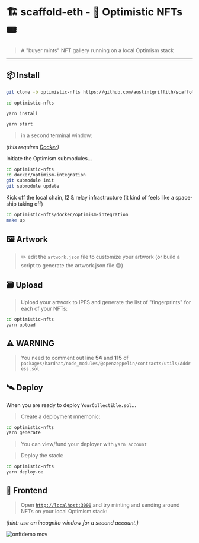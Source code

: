 # 🏗 scaffold-eth - 🔴 Optimistic NFTs 🎟

> A "buyer mints" NFT gallery running on a local Optimism stack

---

## 📦 Install

```bash
git clone -b optimistic-nfts https://github.com/austintgriffith/scaffold-eth.git optimistic-nfts

cd optimistic-nfts
```

```bash
yarn install
```

```bash
yarn start
```

> in a second terminal window:

*(this requires [Docker](https://www.docker.com/products/docker-desktop))*

Initiate the Optimism submodules...
```bash
cd optimistic-nfts
cd docker/optimism-integration
git submodule init
git submodule update
```
Kick off the local chain, l2 & relay infrastructure (it kind of feels like a space-ship taking off)
```bash
cd optimistic-nfts/docker/optimism-integration
make up
```


## 🖼 Artwork

> ✏️ edit the `artwork.json` file to customize your artwork (or build a script to generate the artwork.json file 😉)


## 🗃 Upload

> Upload your artwork to IPFS and generate the list of "fingerprints" for each of your NFTs:

```bash
cd optimistic-nfts
yarn upload
```


## ⚠️ WARNING

> You need to comment out line **54** and **115** of `packages/hardhat/node_modules/@openzeppelin/contracts/utils/Address.sol`


## 🛰 Deploy

When you are ready to deploy `YourCollectible.sol`...

> Create a deployment mnemonic:

```bash
cd optimistic-nfts
yarn generate
```

> You can view/fund your deployer with `yarn account`

> Deploy the stack:


```bash
cd optimistic-nfts
yarn deploy-oe
```

## 📱 Frontend

> Open [`http://localhost:3000`](http://localhost:3000) and try minting and sending around NFTs on your local Optimism stack:


*(hint: use an incognito window for a second account.)*

![onftdemo mov](https://user-images.githubusercontent.com/2653167/110854598-6d813900-8272-11eb-984c-b9e3eff69b0c.gif)

